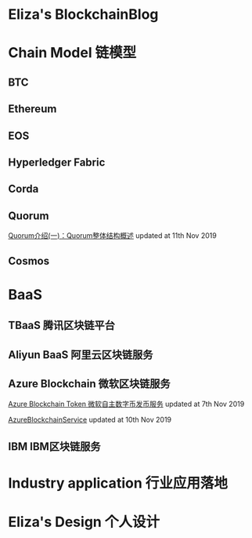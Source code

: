 # Eliza's BlockchainBlog



# Chain Model 链模型

## BTC

## Ethereum

## EOS

## Hyperledger Fabric

## Corda

## Quorum

[Quorum介绍(一)：Quorum整体结构概述](Quorum/quorum1.md) updated at 11th Nov 2019



## Cosmos



# BaaS

## TBaaS 腾讯区块链平台

## Aliyun BaaS 阿里云区块链服务

## Azure Blockchain 微软区块链服务

[Azure Blockchain Token 微软自主数字币发币服务](Azure/AzureBlockchainToken.md)  updated at 7th Nov 2019

[AzureBlockchainService](Azure/AzureBlockchainService.md) updated at 10th Nov 2019

## IBM IBM区块链服务



# Industry application 行业应用落地



# Eliza's Design 个人设计

